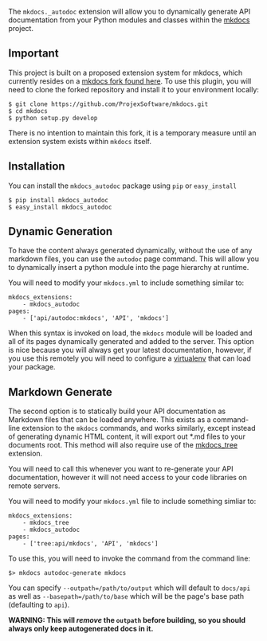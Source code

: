 The `mkdocs._autodoc` extension will allow you to dynamically generate API documentation from your
Python modules and classes within the [mkdocs](https://github.com/tomchristie/mkdocs) project.

Important
-------------

This project is built on a proposed extension system for mkdocs, which currently resides on a [mkdocs fork found here](https://github.com/ProjexSoftware/mkdocs).  To use this plugin, you will need to clone the forked repository and install it to your environment locally:

    $ git clone https://github.com/ProjexSoftware/mkdocs.git
    $ cd mkdocs
    $ python setup.py develop

There is no intention to maintain this fork, it is a temporary measure until an extension system exists within `mkdocs` itself.

Installation
-------------

You can install the `mkdocs_autodoc` package using `pip` or `easy_install`

    $ pip install mkdocs_autodoc
    $ easy_install mkdocs_autodoc

Dynamic Generation
--------------

To have the content always generated dynamically, without the use of any markdown files, you can use the
`autodoc` page command.  This will allow you to dynamically insert a python module into the page hierarchy
at runtime.

You will need to modify your `mkdocs.yml` to include something similar to:

    mkdocs_extensions:
        - mkdocs_autodoc
    pages:
        - ['api/autodoc:mkdocs', 'API', 'mkdocs']

When this syntax is invoked on load, the `mkdocs` module will be loaded and all of its pages dynamically generated
and added to the server.  This option is nice because you will always get your latest documentation, however, if
you use this remotely you will need to configure a [virtualenv](https://pypi.python.org/pypi/virtualenv) that can load your package.

Markdown Generate
----------------

The second option is to statically build your API documentation as Markdown files that can be loaded anywhere.
This exists as a command-line extension to the `mkdocs` commands, and works similarly, except instead of generating
dynamic HTML content, it will export out *.md files to your documents root.  This method will also require
use of the [mkdocs_tree](https://github.com/erichulser/mkdocs_tree) extension.

You will need to call this whenever you want to re-generate your API documentation, however it will not need access
to your code libraries on remote servers.

You will need to modify your `mkdocs.yml` file to include something simliar to:

    mkdocs_extensions:
        - mkdocs_tree
        - mkdocs_autodoc
    pages:
        - ['tree:api/mkdocs', 'API', 'mkdocs']

To use this, you will need to invoke the command from the command line:

    $> mkdocs autodoc-generate mkdocs

You can specify `--outpath=/path/to/output` which will default to `docs/api` as well as `--basepath=/path/to/base`
which will be the page's base path (defaulting to `api`).

__WARNING: This will *remove* the `outpath` before building, so you should always only keep autogenerated docs in it.__
